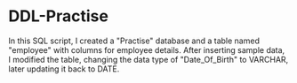 # DDL-Practise
 In this SQL script, I created a "Practise" database and a table named "employee" with columns for employee details. After inserting sample data, I modified the table, changing the data type of "Date_Of_Birth" to VARCHAR, later updating it back to DATE.
